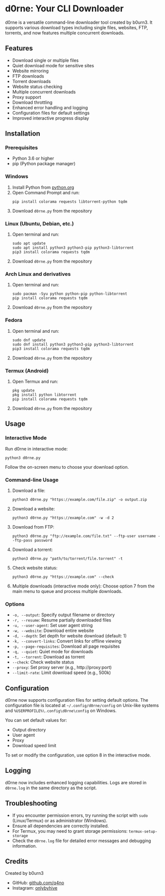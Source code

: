 # d0rne: Your CLI Downloader

d0rne is a versatile command-line downloader tool created by b0urn3. It supports various download types including single files, websites, FTP, torrents, and now features multiple concurrent downloads.

## Features

- Download single or multiple files
- Quiet download mode for sensitive sites
- Website mirroring
- FTP downloads
- Torrent downloads
- Website status checking
- Multiple concurrent downloads
- Proxy support
- Download throttling
- Enhanced error handling and logging
- Configuration files for default settings
- Improved interactive progress display

## Installation

### Prerequisites

- Python 3.6 or higher
- pip (Python package manager)

### Windows

1. Install Python from [python.org](https://www.python.org/downloads/)
2. Open Command Prompt and run:
   ```
   pip install colorama requests libtorrent-python tqdm
   ```
3. Download `d0rne.py` from the repository

### Linux (Ubuntu, Debian, etc.)

1. Open terminal and run:
   ```
   sudo apt update
   sudo apt install python3 python3-pip python3-libtorrent
   pip3 install colorama requests tqdm
   ```
2. Download `d0rne.py` from the repository

### Arch Linux and derivatives

1. Open terminal and run:
   ```
   sudo pacman -Syu python python-pip python-libtorrent
   pip install colorama requests tqdm
   ```
2. Download `d0rne.py` from the repository

### Fedora

1. Open terminal and run:
   ```
   sudo dnf update
   sudo dnf install python3 python3-pip python3-libtorrent
   pip3 install colorama requests tqdm
   ```
2. Download `d0rne.py` from the repository

### Termux (Android)

1. Open Termux and run:
   ```
   pkg update
   pkg install python libtorrent
   pip install colorama requests tqdm
   ```
2. Download `d0rne.py` from the repository

## Usage

### Interactive Mode

Run d0rne in interactive mode:
```
python3 d0rne.py
```
Follow the on-screen menu to choose your download option.

### Command-line Usage

1. Download a file:
   ```
   python3 d0rne.py "https://example.com/file.zip" -o output.zip
   ```

2. Download a website:
   ```
   python3 d0rne.py "https://example.com" -w -d 2
   ```

3. Download from FTP:
   ```
   python3 d0rne.py "ftp://example.com/file.txt" --ftp-user username --ftp-pass password
   ```

4. Download a torrent:
   ```
   python3 d0rne.py "path/to/torrent/file.torrent" -t
   ```

5. Check website status:
   ```
   python3 d0rne.py "https://example.com" --check
   ```

6. Multiple downloads (interactive mode only):
   Choose option 7 from the main menu to queue and process multiple downloads.

### Options

- `-o, --output`: Specify output filename or directory
- `-r, --resume`: Resume partially downloaded files
- `-u, --user-agent`: Set user agent string
- `-w, --website`: Download entire website
- `-d, --depth`: Set depth for website download (default: 1)
- `-k, --convert-links`: Convert links for offline viewing
- `-p, --page-requisites`: Download all page requisites
- `-q, --quiet`: Quiet mode for downloads
- `-t, --torrent`: Download as torrent
- `--check`: Check website status
- `--proxy`: Set proxy server (e.g., http://proxy:port)
- `--limit-rate`: Limit download speed (e.g., 500k)

## Configuration

d0rne now supports configuration files for setting default options. The configuration file is located at `~/.config/d0rne/config` on Unix-like systems and `%USERPROFILE%\.config\d0rne\config` on Windows.

You can set default values for:
- Output directory
- User agent
- Proxy
- Download speed limit

To set or modify the configuration, use option 8 in the interactive mode.

## Logging

d0rne now includes enhanced logging capabilities. Logs are stored in `d0rne.log` in the same directory as the script.

## Troubleshooting

- If you encounter permission errors, try running the script with `sudo` (Linux/Termux) or as administrator (Windows).
- Ensure all dependencies are correctly installed.
- For Termux, you may need to grant storage permissions: `termux-setup-storage`
- Check the `d0rne.log` file for detailed error messages and debugging information.

## Credits

Created by b0urn3
- GitHub: [github.com/q4no](https://github.com/q4no)
- Instagram: [onlybyhive](https://www.instagram.com/onlybyhive)
